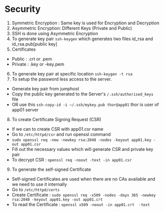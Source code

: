 # Security

1. Symmetric Encryption : Same key is used for Encryption and Decryption
2. Asymmetric Encryption: Different Keys (Private and Public)
3. SSH is done using Asymmetric Encryption
4. To generate key pair `ssh-keygen` which generates two files id_rsa and id_rsa.pub[public key]
5. Certificates
  - Public : .crt or .pem
  - Private : .key or -key.pem
6. To generate key pair at specific location `ssh-keygen -t rsa`
7. To setup the password less access to the server.
  - Generate key pair from jumphost
  - Copy the public key generated to the Server's `/.ssh/authorised_keys` file
  - OR use this `ssh-copy-id -i ~/.ssh/mykey.pub thor@app01` thor is user of app01 server

8. To create Certificate Signing Request (CSR)
  - If we can to create CSR with app01.csr name
  - Go to  `/etc/httpd/csr` and run openssl command
  - `sudo openssl req -new -newkey rsa:2048 -nodes -keyout app01.key -out app01.csr`
  - Fill out the necessary values which will generate CSR and private key pair
  - To decrypt CSR : `openssl req -noout -text -in app01.csr`

9. To generate the self-signed Certificate
  - Self-signed Certificates are used when there are no CAs available and we need to use it internally
  - Go to `/etc/httpd/certs`
  - Create Certificate : `sudo openssl req -x509 -nodes -days 365 -newkey rsa:2048 -keyout app01.key -out app01.crt`
  - To read the Certificate : `openssl x509 -noout -in app01.crt  -text`
